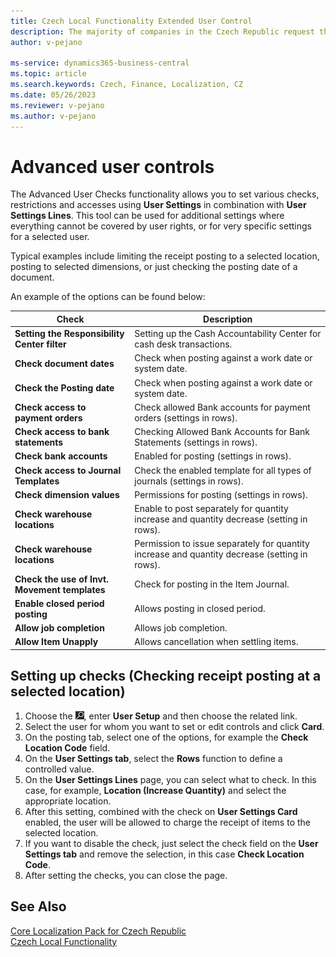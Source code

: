 ```yaml
---
title: Czech Local Functionality Extended User Control 
description: The majority of companies in the Czech Republic request the following improvements to be implemented in user setup and control.
author: v-pejano

ms-service: dynamics365-business-central
ms.topic: article
ms.search.keywords: Czech, Finance, Localization, CZ
ms.date: 05/26/2023
ms.reviewer: v-pejano
ms.author: v-pejano
---
```


# Advanced user controls

The Advanced User Checks functionality allows you to set various checks, restrictions and accesses using **User Settings** in combination with **User Settings Lines**. This tool can be used for additional settings where everything cannot be covered by user rights, or for very specific settings for a selected user.

Typical examples include limiting the receipt posting to a selected location, posting to selected dimensions, or just checking the posting date of a document.

An example of the options can be found below:

|Check|Description|
|-|-|
|**Setting the Responsibility Center filter** | Setting up the Cash Accountability Center for cash desk transactions. |
|**Check document dates**| Check when posting against a work date or system date. |
|**Check the Posting date** | Check when posting against a work date or system date. |
|**Check access to payment orders** | Check allowed Bank accounts for payment orders (settings in rows). |
|**Check access to bank statements** | Checking Allowed Bank Accounts for Bank Statements (settings in rows). |
|**Check bank accounts** | Enabled for posting (settings in rows). |
|**Check access to Journal Templates** | Check the enabled template for all types of journals (settings in rows). |
|**Check dimension values** | Permissions for posting (settings in rows). |
|**Check warehouse locations** | Enable to post separately for quantity increase and quantity decrease (setting in rows). |
|**Check warehouse locations** | Permission to issue separately for quantity increase and quantity decrease (setting in rows). |
|**Check the use of Invt. Movement templates** | Check for posting in the Item Journal. |
|**Enable closed period posting** | Allows posting in closed period. |
|**Allow job completion** | Allows job completion. |
|**Allow Item Unapply** | Allows cancellation when settling items. |

## Setting up checks (Checking receipt posting at a selected location)

1. Choose the ![Lightbulb that opens the Tell me Feature](../EN/Media/search_small.png "Tell me what you want to do"), enter **User Setup** and then choose the related link.
2. Select the user for whom you want to set or edit controls and click **Card**.
3. On the posting tab, select one of the options, for example the **Check Location Code** field.
4. On the **User Settings tab**, select the **Rows** function to define a controlled value.
5. On the **User Settings Lines** page, you can select what to check. In this case, for example, **Location (Increase Quantity)** and select the appropriate location.
6. After this setting, combined with the check on **User Settings Card** enabled, the user will be allowed to charge the receipt of items to the selected location.
7. If you want to disable the check, just select the check field on the **User Settings tab** and remove the selection, in this case **Check Location Code**.
8. After setting the checks, you can close the page.

## See Also

[Core Localization Pack for Czech Republic](ui-extensions-core-localization-pack-cz.md)  
[Czech Local Functionality](czech-local-functionality.md)  
